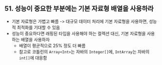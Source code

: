 ## 51. 성능이 중요한 부분에는 기본 자료형 배열을 사용하라

- 기본 자료형은 가볍고 빠름 -> 대규모 데이터 처리에 기본 자료형을 사용하면, 성능적 최적화를 기대할 수 있음
- 성능이 중요하다면 래핑된 타입을 사용해야 하는 컬렉션 대신, 기본 자료형을 사용하는 배열을 사용하자
  - 배열이 평균적으로 25% 정도 더 빠름 
  - 참고로 코틀린의 `Array<Int>`는 자바의 `Integer[]`에, `IntArray`는 자바의 `int[]`에 대응함

[//]: # (todo: 직접 테스트해 보기...)